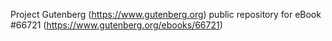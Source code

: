 Project Gutenberg (https://www.gutenberg.org) public repository for
eBook #66721 (https://www.gutenberg.org/ebooks/66721)
